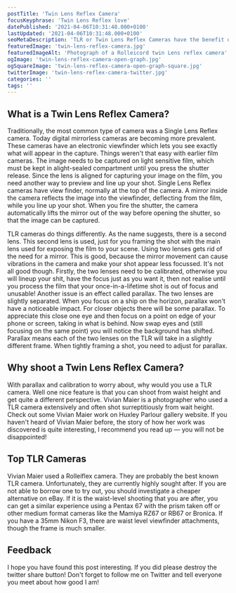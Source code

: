 ```yaml
---
postTitle: 'Twin Lens Reflex Camera'
focusKeyphrase: 'Twin Lens Reflex love'
datePublished: '2021-04-06T10:31:48.000+0100'
lastUpdated: '2021-04-06T10:31:48.000+0100'
seoMetaDescription: 'TLR or Twin Lens Reflex Cameras have the benefit of you being able to hold the camera at waist level to take a picture and get a more engaging camera angle.'
featuredImage: 'twin-lens-reflex-camera.jpg'
featuredImageAlt: 'Photograph of a Rolleicord twin Lens reflex camera'
ogImage: 'twin-lens-reflex-camera-open-graph.jpg'
ogSquareImage: 'twin-lens-reflex-camera-open-graph-square.jpg'
twitterImage: 'twin-lens-reflex-camera-twitter.jpg'
categories: ''
tags: ''
---
```


<script>
  import ExternalLink from '$lib/components/ExternalLink.svelte';
</script>

## What is a Twin Lens Reflex Camera?

Traditionally, the most common type of camera was a Single Lens Reflex camera. Today digital mirrorless cameras are becoming more prevalent. These cameras have an electronic viewfinder which lets you see exactly what will appear in the capture. Things weren't that easy with earlier film cameras. The image needs to be captured on light sensitive film, which must be kept in alight-sealed compartment until you press the shutter release. Since the lens is aligned for capturing your image on the film, you need another way to preview and line up your shot. Single Lens Reflex cameras have view finder, normally at the top of the camera. A mirror inside the camera reflects the image into the viewfinder, deflecting from the film, while you line up your shot. When you fire the shutter, the camera automatically lifts the mirror out of the way before opening the shutter, so that the image can be captured.

TLR cameras do things differently. As the name suggests, there is a second lens. This second lens is used, just for you framing the shot with the main lens used for exposing the film to your scene. Using two lenses gets rid of the need for a mirror. This is good, because the mirror movement can cause vibrations in the camera and make your shot appear less focussed. It's not all good though. Firstly, the two lenses need to be calibrated, otherwise you will lineup your shit, have the focus just as you want it, then not realise until you process the film that your once-in-a-lifetime shot is out of focus and unusable! Another issue is an effect called parallax. The two lenses are slightly separated. When you focus on a ship on the horizon, parallax won't have a noticeable impact. For closer objects there will be some parallax. To appreciate this close one eye and then focus on a point on edge of your phone or screen, taking in what is behind. Now swap eyes and (still focusing on the same point) you will notice the background has shifted. Parallax means each of the two lenses on the TLR will take in a slightly different frame. When tightly framing a shot, you need to adjust for parallax.

## Why shoot a Twin Lens Reflex Camera?

With parallax and calibration to worry about, why would you use a TLR camera. Well one nice feature is that you can shoot from waist height and get quite a different perspective. Vivian Maier is a photographer who used a TLR camera extensively and often shot surreptitiously from wait height. Check out some <ExternalLink ariaLabel="See Vivian Maier work at Huxley-Parlour" href="https://huxleyparlour.com/artists/vivian-maier/">Vivian Maier work on Huxley Parlour gallery website</ExternalLink>. If you haven't heard of Vivian Maier before, the story of how her work was discovered is quite interesting, I recommend you read up &mdash; you will not be disappointed!

## Top TLR Cameras

Vivian Maier used a Rolleiflex camera. They are probably the best known TLR camera. Unfortunately, they are currently highly sought after. If you are not able to borrow one to try out, you should investigate a cheaper alternative on eBay. If it is the waist-level shooting that you are after, you can get a similar experience using a Pentax 67 with the prism taken off or other medium format cameras like the Mamiya RZ67 or RB67 or Bronica. If you have a 35mm Nikon F3, there are waist level viewfinder attachments, though the frame is much smaller.

## Feedback

I hope you have found this post interesting. If you did please destroy the twitter share button! Don't forget to follow me on Twitter and tell everyone you meet about how good I am!
